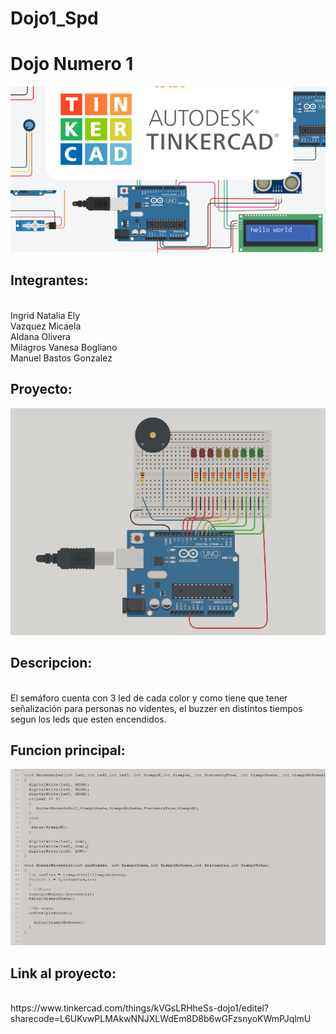 # Dojo1_Spd
<h1> Dojo Numero 1</h1>
<img src="./img/tinkercat.png" ><br>
 <h2>Integrantes:</h2>
  <br>Ingrid Natalia Ely
  <br>Vazquez Micaela
  <br>Aldana Olivera
  <br>Milagros Vanesa Bogliano
  <br>Manuel Bastos Gonzalez
  <h2> Proyecto:</h2>
  <img src="./img/arduino.png" ><br>
 <h2> Descripcion:</h2>
<br>El semáforo cuenta con 3 led de cada color y como tiene que tener señalización para personas no videntes, el buzzer en distintos tiempos segun los leds que esten encendidos.
<h2> Funcion principal:</h2>
<img src="./img/codigo.png" ><br>
<h2> Link al proyecto:</h2>
<br>https://www.tinkercad.com/things/kVGsLRHheSs-dojo1/editel?sharecode=L6UKvwPLMAkwNNJXLWdEm8D8b6wGFzsnyoKWmPJqlmU
